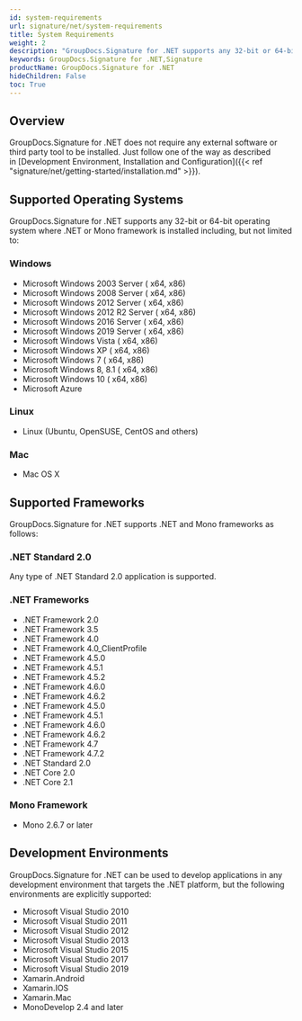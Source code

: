 ```yaml
---
id: system-requirements
url: signature/net/system-requirements
title: System Requirements
weight: 2
description: "GroupDocs.Signature for .NET supports any 32-bit or 64-bit operating system where .NET or Mono framework is installed"
keywords: GroupDocs.Signature for .NET,Signature 
productName: GroupDocs.Signature for .NET
hideChildren: False 
toc: True
---
```

## Overview

GroupDocs.Signature for .NET does not require any external software or third party tool to be installed. Just follow one of the way as described in [Development Environment, Installation and Configuration]({{< ref "signature/net/getting-started/installation.md" >}}).

## Supported Operating Systems

GroupDocs.Signature for .NET supports any 32-bit or 64-bit operating system where .NET or Mono framework is installed including, but not limited to:

### Windows

* Microsoft Windows 2003 Server ( x64, x86)
* Microsoft Windows 2008 Server ( x64, x86)
* Microsoft Windows 2012 Server ( x64, x86)
* Microsoft Windows 2012 R2 Server ( x64, x86)
* Microsoft Windows 2016 Server ( x64, x86)
* Microsoft Windows 2019 Server ( x64, x86)
* Microsoft Windows Vista ( x64, x86)
* Microsoft Windows XP ( x64, x86)
* Microsoft Windows 7 ( x64, x86)
* Microsoft Windows 8, 8.1 ( x64, x86)
* Microsoft Windows 10 ( x64, x86)
* Microsoft Azure

### Linux

* Linux (Ubuntu, OpenSUSE, CentOS and others)

### Mac

* Mac OS X

## Supported Frameworks

GroupDocs.Signature for .NET supports .NET and Mono frameworks as follows:

### .NET Standard 2.0

Any type of .NET Standard 2.0 application is supported.

### .NET Frameworks

* .NET Framework 2.0
* .NET Framework 3.5
* .NET Framework 4.0
* .NET Framework 4.0\_ClientProfile
* .NET Framework 4.5.0
* .NET Framework 4.5.1
* .NET Framework 4.5.2
* .NET Framework 4.6.0
* .NET Framework 4.6.2
* .NET Framework 4.5.0
* .NET Framework 4.5.1
* .NET Framework 4.6.0
* .NET Framework 4.6.2
* .NET Framework 4.7
* .NET Framework 4.7.2
* .NET Standard 2.0
* .NET Core 2.0
* .NET Core 2.1

### Mono Framework

* Mono 2.6.7 or later

## Development Environments

GroupDocs.Signature for .NET can be used to develop applications in any development environment that targets the .NET platform, but the following environments are explicitly supported:

* Microsoft Visual Studio 2010
* Microsoft Visual Studio 2011
* Microsoft Visual Studio 2012
* Microsoft Visual Studio 2013
* Microsoft Visual Studio 2015
* Microsoft Visual Studio 2017
* Microsoft Visual Studio 2019
* Xamarin.Android
* Xamarin.IOS
* Xamarin.Mac
* MonoDevelop 2.4 and later
